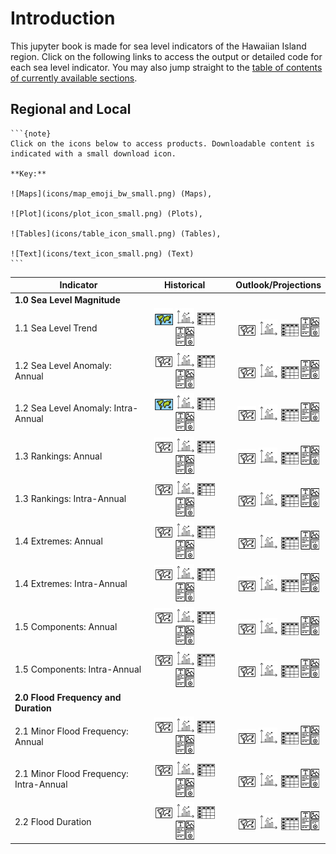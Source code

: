 # Introduction
This jupyter book is made for sea level indicators of the Hawaiian Island region. Click on the following links to access the output or detailed code for each sea level indicator. You may also jump straight to the [table of contents of currently available sections](#table-of-contents).

## Regional and Local
````{margin}
```{note}
Click on the icons below to access products. Downloadable content is indicated with a small download icon.

**Key:** 

![Maps](icons/map_emoji_bw_small.png) (Maps), 

![Plot](icons/plot_icon_small.png) (Plots), 

![Tables](icons/table_icon_small.png) (Tables), 

![Text](icons/text_icon_small.png) (Text)
```
````


| Indicator | Historical |          | Outlook/Projections |
|---|:---:|--|:---:|
| **1.0 Sea Level Magnitude** |  |  |
| 1.1 Sea Level Trend | [![Map](icons/map_emoji_small.png)](output/SL_magnitude_map.png) [![Plot](icons/plot_icon_small.png)](output/SL_magnitude_timeseries.png) [![Tables](icons/table_icon_small.png)](output/SL_magnitude_results.csv) [![Text](icons/text_icon_small.png)](notebooks/regional_and_local/SL_magnitude.ipynb) | |![Maps](icons/map_emoji_bw_small.png) ![Plots](icons/plot_icon_small.png) ![Tables](icons/table_icon_small.png) [![Text](icons/text_icon_small.png)](note) |
| 1.2 Sea Level Anomaly: Annual | ![Maps](icons/map_emoji_bw_small.png) ![Plots](icons/plot_icon_small.png) ![Tables](icons/table_icon_small.png) ![Text](icons/text_icon_small.png) | |![Maps](icons/map_emoji_bw_small.png) ![Plots](icons/plot_icon_small.png) ![Tables](icons/table_icon_small.png) ![Text](icons/text_icon_small.png) |
| 1.2 Sea Level Anomaly: Intra-Annual | [![Maps](icons/map_emoji_small.png)](output/SL_anomaly_map.png) [![Plots](icons/plot_icon_small.png)](output/SL_anomaly_timeseries_stations.png) ![Tables](icons/table_icon_small.png) ![Text](icons/text_icon_small.png) | |![Maps](icons/map_emoji_bw_small.png) ![Plots](icons/plot_icon_small.png) ![Tables](icons/table_icon_small.png) ![Text](icons/text_icon_small.png) |
| 1.3 Rankings: Annual  |![Maps](icons/map_emoji_bw_small.png) ![Plots](icons/plot_icon_small.png) ![Tables](icons/table_icon_small.png) ![Text](icons/text_icon_small.png) || ![Maps](icons/map_emoji_bw_small.png) ![Plots](icons/plot_icon_small.png) ![Tables](icons/table_icon_small.png) ![Text](icons/text_icon_small.png) |
| 1.3 Rankings: Intra-Annual | ![Maps](icons/map_emoji_bw_small.png) ![Plots](icons/plot_icon_small.png) ![Tables](icons/table_icon_small.png) ![Text](icons/text_icon_small.png) | |![Maps](icons/map_emoji_bw_small.png) ![Plots](icons/plot_icon_small.png) ![Tables](icons/table_icon_small.png) ![Text](icons/text_icon_small.png) |
| 1.4 Extremes: Annual | ![Maps](icons/map_emoji_bw_small.png) ![Plots](icons/plot_icon_small.png) ![Tables](icons/table_icon_small.png) ![Text](icons/text_icon_small.png) | |![Maps](icons/map_emoji_bw_small.png) ![Plots](icons/plot_icon_small.png) ![Tables](icons/table_icon_small.png) ![Text](icons/text_icon_small.png) |
| 1.4 Extremes: Intra-Annual | ![Maps](icons/map_emoji_bw_small.png) ![Plots](icons/plot_icon_small.png) ![Tables](icons/table_icon_small.png) ![Text](icons/text_icon_small.png) | |![Maps](icons/map_emoji_bw_small.png) ![Plots](icons/plot_icon_small.png) ![Tables](icons/table_icon_small.png) ![Text](icons/text_icon_small.png) |
| 1.5 Components: Annual | ![Maps](icons/map_emoji_bw_small.png) ![Plots](icons/plot_icon_small.png) ![Tables](icons/table_icon_small.png) ![Text](icons/text_icon_small.png) | |![Maps](icons/map_emoji_bw_small.png) ![Plots](icons/plot_icon_small.png) ![Tables](icons/table_icon_small.png) ![Text](icons/text_icon_small.png) |
| 1.5 Components: Intra-Annual | ![Maps](icons/map_emoji_bw_small.png) ![Plots](icons/plot_icon_small.png) ![Tables](icons/table_icon_small.png) ![Text](icons/text_icon_small.png) | |![Maps](icons/map_emoji_bw_small.png) ![Plots](icons/plot_icon_small.png) ![Tables](icons/table_icon_small.png) ![Text](icons/text_icon_small.png) |
| **2.0 Flood Frequency and Duration** |  |  |
| 2.1 Minor Flood Frequency: Annual | ![Maps](icons/map_emoji_bw_small.png) ![Plots](icons/plot_icon_small.png) ![Tables](icons/table_icon_small.png) ![Text](icons/text_icon_small.png) | |![Maps](icons/map_emoji_bw_small.png) ![Plots](icons/plot_icon_small.png) ![Tables](icons/table_icon_small.png) ![Text](icons/text_icon_small.png) |
| 2.1 Minor Flood Frequency: Intra-Annual | ![Maps](icons/map_emoji_bw_small.png) ![Plots](icons/plot_icon_small.png) ![Tables](icons/table_icon_small.png) ![Text](icons/text_icon_small.png) | |![Maps](icons/map_emoji_bw_small.png) ![Plots](icons/plot_icon_small.png) ![Tables](icons/table_icon_small.png) ![Text](icons/text_icon_small.png) |
| 2.2 Flood Duration | ![Maps](icons/map_emoji_bw_small.png) ![Plots](icons/plot_icon_small.png) ![Tables](icons/table_icon_small.png) ![Text](icons/text_icon_small.png) | |![Maps](icons/map_emoji_bw_small.png) ![Plots](icons/plot_icon_small.png) ![Tables](icons/table_icon_small.png) ![Text](icons/text_icon_small.png) |





```{tableofcontents}
```


